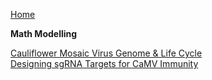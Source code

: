 [Home](https://github.com/igem-waterloo/uwaterloo-igem-2015/wiki)

**Math Modelling**

[Cauliflower Mosaic Virus Genome & Life Cycle](https://github.com/igem-waterloo/uwaterloo-igem-2015/wiki/Cauliflower-Mosaic-Virus)  
[Designing sgRNA Targets for CaMV Immunity](https://github.com/igem-waterloo/uwaterloo-igem-2015/wiki/CRISPR-sgRNA-Target-Design)  